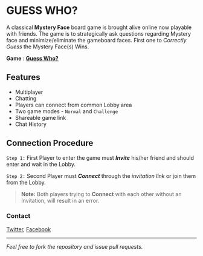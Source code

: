 # GUESS WHO?
A classical **Mystery Face** board game is brought alive online now playable with friends.
The game is to strategically ask questions regarding Mystery face and minimize/eliminate the gameboard faces.
First one to _Correctly Guess_ the Mystery Face(s) Wins.

**Game** : **[Guess Who?](https://ahmedazhar05.github.io/guess-who)**

## Features
- Multiplayer
- Chatting
- Players can connect from common Lobby area
- Two game modes - `Normal` and `Challenge`
- Shareable game link
- Chat History

## Connection Procedure
`Step 1:` First Player to enter the game must ___Invite___ his/her friend and should enter and wait in the Lobby.

`Step 2:` Second Player must ___Connect___ through the _invitation link_ or join them from the Lobby.
> **Note:** Both players trying to __Connect__ with each other without an Invitation, will result in an error.


### Contact
[Twitter](https://twitter.com/ahmedazhar05), 
[Facebook](https://facebook.com/ahmedazhar05)

---
_Feel free to fork the repository and issue pull requests._

